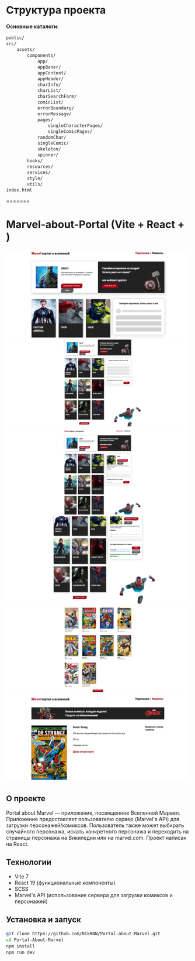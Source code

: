 # Структура проекта

**Основные каталоги:**

```
public/
src/
    assets/
        components/
            app/
            appBaner/
            appContent/
            appHeader/
            charInfo/
            charList/
            charSearchForm/
            comicList/
            errorBoundary/
            errorMessage/
            pages/
                singleCharacterPages/
                singleComicPages/
            randomChar/
            singleComic/
            skeleton/
            spinner/
        hooks/
        resources/
        services/
        style/
        utils/
index.html

```

=======

# Marvel-about-Portal (Vite + React + )

![Интерфейс приложения](./src/screenshots/screenshot1.png)
![Интерфейс приложения](./src/screenshots/screenshot2.png)
![Интерфейс приложения](./src/screenshots/screenshot3.png)
![Интерфейс приложения](./src/screenshots/screenshot4.png)
![Интерфейс приложения](./src/screenshots/screenshot5.png)
![Интерфейс приложения](./src/screenshots/screenshot6.png)

## О проекте

Portal about Marvel — приложение, посвященное Вселенной Марвел. Приложение предоставляет пользователю сервер (Marvel's API) для загрузки персонажей/комиксов. Пользователь также может выбирать случайного персонажа, искать конкретного персонажа и переходить на страницы персонажа на Википедии или на marvel.com. Проект написан на React.

## Технологии

- Vite 7
- React 19 (функциональные компоненты)
- SCSS
- Marvel's API (использование сервера для загрузки комиксов и персонажей)

## Установка и запуск

```bash
git clone https://github.com/NikRNN/Portal-about-Marvel.git
cd Portal-About-Marvel
npm install
npm run dev

```
